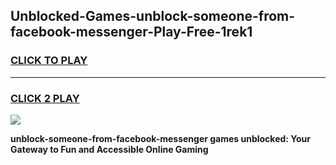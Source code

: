 
## Unblocked-Games-unblock-someone-from-facebook-messenger-Play-Free-1rek1
<h3>
<a href="https://premium76.site?title=unblock-someone-from-facebook-messenger&ref=21A">CLICK TO PLAY</a></h3>
<hr>

<h3>
<a href="https://premium76.site?title=unblock-someone-from-facebook-messenger&ref=21A">CLICK 2 PLAY</a>
  
</h3>

<a href="https://premium76.site?title=unblock-someone-from-facebook-messenger&ref=21A"><img src="https://clearcache.store/games.png"></a>


**unblock-someone-from-facebook-messenger games unblocked: Your Gateway to Fun and Accessible Online Gaming**

